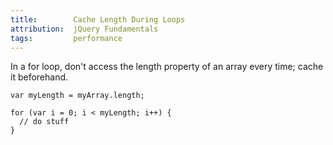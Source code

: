 ```yaml
---
title:        Cache Length During Loops
attribution:  jQuery Fundamentals
tags:         performance
---
```


In a for loop, don't access the length property of an array every time; cache
it beforehand.

```
var myLength = myArray.length;

for (var i = 0; i < myLength; i++) {
  // do stuff
}
```
